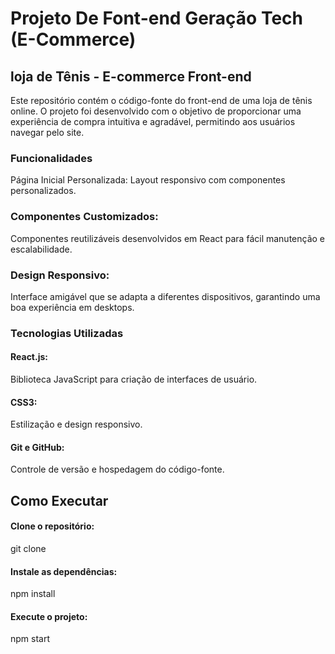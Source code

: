 # Projeto De Font-end Geração Tech (E-Commerce) 

## loja de Tênis - E-commerce Front-end

Este repositório contém o código-fonte do front-end de uma loja de tênis online. O projeto foi desenvolvido com o objetivo de proporcionar uma experiência de compra intuitiva e agradável, permitindo aos usuários navegar pelo site.

### Funcionalidades
Página Inicial Personalizada: 
Layout responsivo com componentes personalizados.

### Componentes Customizados:
Componentes reutilizáveis desenvolvidos em React para fácil manutenção e escalabilidade.

### Design Responsivo: 
Interface amigável que se adapta a diferentes dispositivos, garantindo uma boa experiência em desktops.

### Tecnologias Utilizadas
#### React.js: 
Biblioteca JavaScript para criação de interfaces de usuário.
#### CSS3: 
Estilização e design responsivo.
#### Git e GitHub:
Controle de versão e hospedagem do código-fonte.


## Como Executar
#### Clone o repositório:
git clone 
#### Instale as dependências:
npm install
#### Execute o projeto:
npm start
